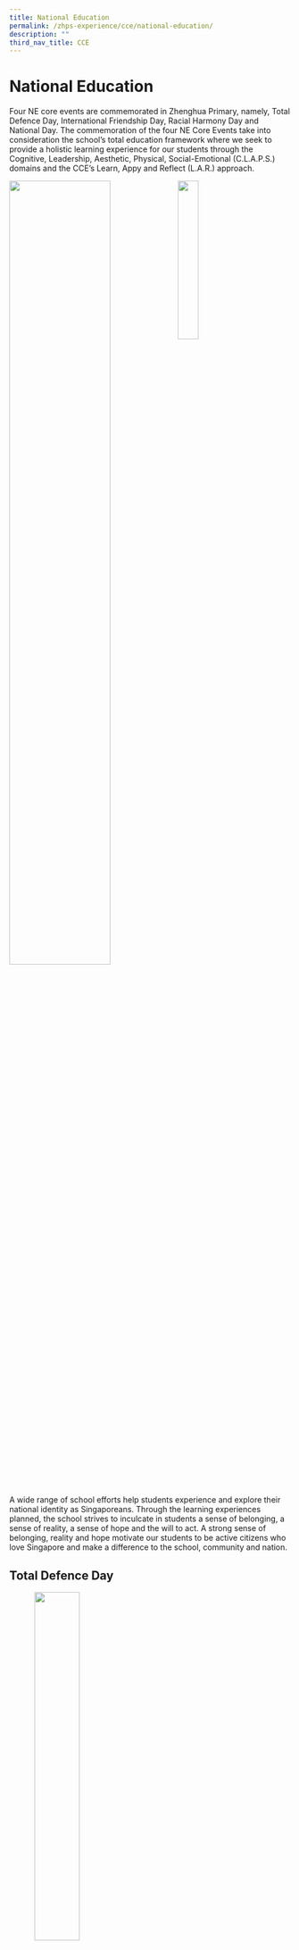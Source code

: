 ```yaml
---
title: National Education
permalink: /zhps-experience/cce/national-education/
description: ""
third_nav_title: CCE
---
```

# National Education

Four NE core events are commemorated in Zhenghua Primary, namely, Total Defence Day, International Friendship Day, Racial Harmony Day and National Day. The commemoration of the four NE Core Events take into consideration the school’s total education framework where we seek to provide a holistic learning experience for our students through the Cognitive, Leadership, Aesthetic, Physical, Social-Emotional (C.L.A.P.S.) domains and the CCE’s Learn, Appy and Reflect (L.A.R.) approach.


<img src="/images/ZHPS%20Experience/National%20Education/NE-Values.png" style="width:60%;float:left">
<img src="/images/ZHPS%20Experience/National%20Education/Learn-Apply-Reflect.png" style="width:27%;float:left">
<br clear="left">

A wide range of school efforts help students experience and explore their national identity as Singaporeans. Through the learning experiences planned, the school strives to inculcate in students a sense of belonging, a sense of reality, a sense of hope and the will to act. A strong sense of belonging, reality and hope motivate our students to be active citizens who love Singapore and make a difference to the school, community and nation.

## Total Defence Day

<img src="/images/ZHPS%20Experience/National%20Education/NE1.jpg" style="width:40%;margin-left:45px;" align = "left">
<img src="/images/ZHPS%20Experience/National%20Education/NE2.jpg" style="width:40%;margin-right:85px;" align = "right">

<br clear="left">


<center>P6 Students applying what they have learn through the <b><i>SGUnite!</i></b> Card Game</center>

<figure>
	<img src="/images/ZHPS%20Experience/National%20Education/NE3.jpg"
     style="width:50%">
<figcaption>
 Brownies promote the values in action based on the 6 pillars of Defence in the form of a BINGO Challenge
	</figcaption>
</figure>

<figure>
	<img src="/images/ZHPS%20Experience/National%20Education/Students%20reflect%20their%20contribution%20through%20Total%20Defence%20BINGO%20Challenge.png"
     style="width:50%">
<figcaption>
Students reflect on their contribution to total defence through the Total Defence BINGO Challenge
	</figcaption>
</figure>

<figure>
	<img src="/images/ZHPS%20Experience/National%20Education/NE4.png"
     style="width:70%">
<figcaption>
Red Cross created basic First Aid videos to promote civil defence.
	</figcaption>
</figure>

<figure>
	<img src="/images/ZHPS%20Experience/National%20Education/Everyone%20Mass%20Dance.png"
     style="width:70%">
<figcaption>
‘There’s A Part For Everyone’ Mass Dance
	</figcaption>
</figure>

## International Friendship Day


|   |   |
|:-:|:-:|
| ![](/images/ZHPS%20Experience/National%20Education/NE_15.png)  | ![](/images/ZHPS%20Experience/National%20Education/NE_16.png)  |


<figure>
	<img src="/images/ZHPS%20Experience/National%20Education/NE_17.png"
     style="width:100%">
<figcaption>
Commemoration of International Friendship Day Talk presented by our students from various countries of origin
	</figcaption>
</figure>

|   |   |
|:-:|:-:|
| ![](/images/ZHPS%20Experience/National%20Education/NE5.jpg)  | ![](/images/ZHPS%20Experience/National%20Education/NE6.png)  |

<center><i>Bookmark Exchange with MK Zhenghua</i></center>

## Racial Harmony Day

|   |   |
|:-:|:-:|
| ![](/images/ZHPS%20Experience/National%20Education/NE7.png)  | ![](/images/ZHPS%20Experience/National%20Education/NE8.png)  |

<img src="/images/ZHPS%20Experience/National%20Education/NE_18.png"
     style="width:50%">
		
<figure>
<img src="/images/ZHPS%20Experience/National%20Education/NE9.jpg"
     style="width:50%">
<figcaption>
Celebrating Diversity on Racial Harmony Day
	</figcaption>
</figure>

<figure>
<img src="/images/ZHPS%20Experience/National%20Education/Celebrating%20Diversity%20by%20Our%20Dancers.png" style="width:50%">
<figcaption>
Celebrating Diversity by Our Dancers
	</figcaption>
</figure>


## National Day


<img src="/images/ZHPS%20Experience/National%20Education/NE10.jpg" style="width:50%">  
<br>
<img src="/images/ZHPS%20Experience/National%20Education/NE_19.png" style="width:50%">  
<br>

<figure>
<img src="/images/ZHPS%20Experience/National%20Education/NE_20.png" style="width:58%">
<figcaption>
National Day Observance Ceremony led by the student leaders
</figcaption>
</figure>

|   |   |
|:-:|:-:|
| ![](/images/ZHPS%20Experience/National%20Education/NE11.png)  | <img src="/images/ZHPS%20Experience/National%20Education/NE12.jpg" style="width:69%"> |

<center><i>Mass Dance during National Day</i></center>


<figure>
<img src="/images/ZHPS%20Experience/National%20Education/NE_21.png" style="width:58%">
<figcaption>
Reciting The Pledge In Class
</figcaption>
</figure>


|   |   |
|:-:|:-:|
| <img src="/images/ZHPS%20Experience/National%20Education/NE13.jpg" style="width:64%">  | ![](/images/ZHPS%20Experience/National%20Education/NE14.jpg) |

<center><i>Students Donned in Red to Celebrate the Singapore Spirit!</i></center>

<figure>
<img src="/images/ZHPS%20Experience/National%20Education/NE_22.png" style="width:58%">
<figcaption>
National Day Long Service Award Winner: Mr Goh Boon Tiong
</figcaption>
</figure>

<figure>
<img src="/images/ZHPS%20Experience/National%20Education/NE_23.png" style="width:58%">
<figcaption>
National Day Long Service Award Winner: Mdm Noreha Mohd Taib
</figcaption>
</figure>